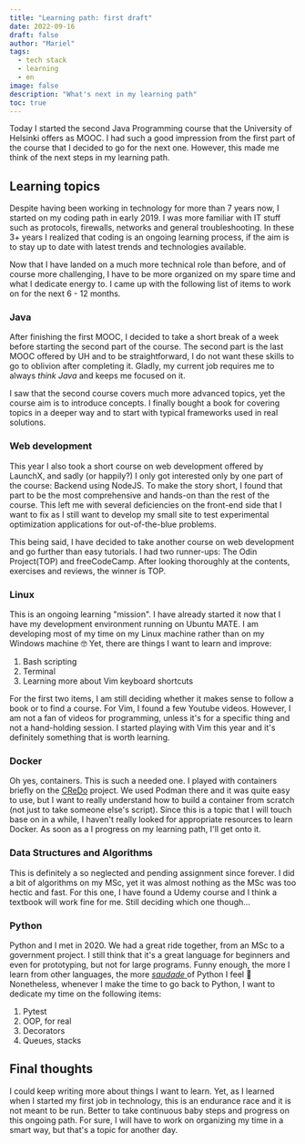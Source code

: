 ```yaml
---
title: "Learning path: first draft"
date: 2022-09-16
draft: false
author: "Mariel"
tags:
  - tech stack
  - learning
  - en
image: false
description: "What's next in my learning path"
toc: true
---
```


Today I started the second Java Programming course that the University of
Helsinki offers as MOOC. I had such a good impression from the first part of the
course that I decided to go for the next one. However, this made me think of the
next steps in my learning path.
<!--more-->

## Learning topics

Despite having been working in technology for more than 7 years now, I started 
on my coding path in early 2019. I was more familiar with IT stuff such as 
protocols, firewalls, networks and general troubleshooting. In these 3+ years I 
realized that coding is an ongoing learning process, if the aim is to stay up
to date with latest trends and technologies available. 

Now that I have landed on a much more technical role than before, and of course
more challenging, I have to be more organized on my spare time and what I 
dedicate energy to. I came up with the following list of items to work on for 
the next 6 - 12 months.

### Java

After finishing the first MOOC, I decided to take a short break of a week before
starting the second part of the course. The second part is the last MOOC offered
by UH and to be straightforward, I do not want these skills to go to oblivion 
after completing it. Gladly, my current job requires me to always
_think Java_ and keeps me focused on it.

I saw that the second course covers much more advanced topics, yet the course
aim is to introduce concepts. I finally bought a book for covering topics in a 
deeper way and to start with typical frameworks used in real solutions.

### Web development

This year I also took a short course on web development offered by LaunchX, and 
sadly (or happily?) I only got interested only by one part of the course: 
Backend using NodeJS. To make the story short, I found that part to be the most
comprehensive and hands-on than the rest of the course. This left me with
several deficiencies on the front-end side that I want to fix as I still want to 
develop my small site to test experimental optimization applications for 
out-of-the-blue problems.

This being said, I have decided to take another course on web development and go 
further than easy tutorials. I had two runner-ups: The Odin Project(TOP) and 
freeCodeCamp. After looking thoroughly at the contents, exercises and reviews, 
the winner is TOP.

### Linux

This is an ongoing learning "mission". I have already started it now that I have 
my development environment running on Ubuntu MATE. I am developing most of my 
time on my Linux machine rather than on my Windows machine :nerd_face: Yet, 
there are things I want to learn and improve:

1. Bash scripting
2. Terminal
3. Learning more about Vim keyboard shortcuts

For the first two items, I am still deciding whether it makes sense to follow
a book or to find a course. For Vim, I found a few Youtube videos. However, I
am not a fan of videos for programming, unless it's for a specific thing and not
a hand-holding session. I started playing with Vim this year and it's definitely
something that is worth learning.

### Docker

Oh yes, containers. This is such a needed one. I played with containers briefly
on the [CReDo](https://digitaltwinhub.co.uk/credo/) project. We used Podman there
and it was quite easy to use, but I want to really understand how to build a
container from scratch (not just to take someone else's script). Since this is
a topic that I will touch base on in a while, I haven't really looked for 
appropriate resources to learn Docker. As soon as a I progress on my learning
path, I'll get onto it.

### Data Structures and Algorithms

This is definitely a so neglected and pending assignment since forever. I did 
a bit of algorithms on my MSc, yet it was almost nothing as the MSc was too
hectic and fast. For this one, I have found a Udemy course and I think a 
textbook will work fine for me. Still deciding which one though...

### Python

Python and I met in 2020. We had a great ride together, from an MSc to a 
government project. I still think that it's a great language for beginners and 
even for prototyping, but not for large programs. Funny enough, the more I learn 
from other languages, the more [_saudade_ ](https://en.wikipedia.org/wiki/Saudade)
of Python I feel :zany_face: Nonetheless, whenever I make the time to go back to 
Python, I want to dedicate my time on the following items:

1. Pytest
2. OOP, for real
3. Decorators
4. Queues, stacks

## Final thoughts
I could keep writing more about things I want to learn. Yet, as I learned when
I started my first job in technology, this is an endurance race and it is not 
meant to be run. Better to take continuous baby steps and progress on this
ongoing path. For sure, I will have to work on organizing my time in a smart 
way, but that's a topic for another day.